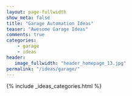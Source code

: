 ```yaml
---
layout: page-fullwidth
show_meta: false
title: "Garage Automation Ideas"
teaser: "Awesome Garage Ideas"
comments: true
categories:
    - garage
    - ideas
header:
   image_fullwidth: "header_homepage_13.jpg"
permalink: "/ideas/garage/"
---
```


{% include _ideas_categories.html %}